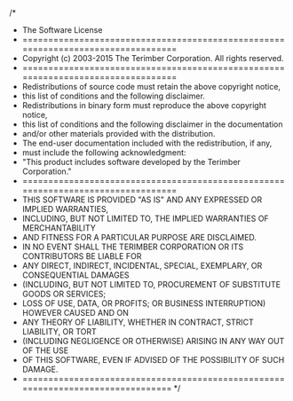 /*
 * The Software License
 * =================================================================================
 * Copyright (c) 2003-2015 The Terimber Corporation. All rights reserved.
 * =================================================================================
 * Redistributions of source code must retain the above copyright notice, 
 * this list of conditions and the following disclaimer.
 * Redistributions in binary form must reproduce the above copyright notice, 
 * this list of conditions and the following disclaimer in the documentation 
 * and/or other materials provided with the distribution.
 * The end-user documentation included with the redistribution, if any, 
 * must include the following acknowledgment:
 * "This product includes software developed by the Terimber Corporation."
 * =================================================================================
 * THIS SOFTWARE IS PROVIDED "AS IS" AND ANY EXPRESSED OR IMPLIED WARRANTIES, 
 * INCLUDING, BUT NOT LIMITED TO, THE IMPLIED WARRANTIES OF MERCHANTABILITY 
 * AND FITNESS FOR A PARTICULAR PURPOSE ARE DISCLAIMED.  
 * IN NO EVENT SHALL THE TERIMBER CORPORATION OR ITS CONTRIBUTORS BE LIABLE FOR 
 * ANY DIRECT, INDIRECT, INCIDENTAL, SPECIAL, EXEMPLARY, OR CONSEQUENTIAL DAMAGES 
 * (INCLUDING, BUT NOT LIMITED TO, PROCUREMENT OF SUBSTITUTE GOODS OR SERVICES; 
 * LOSS OF USE, DATA, OR PROFITS; OR BUSINESS INTERRUPTION) HOWEVER CAUSED AND ON 
 * ANY THEORY OF LIABILITY, WHETHER IN CONTRACT, STRICT LIABILITY, OR TORT
 * (INCLUDING NEGLIGENCE OR OTHERWISE) ARISING IN ANY WAY OUT OF THE USE
 * OF THIS SOFTWARE, EVEN IF ADVISED OF THE POSSIBILITY OF SUCH DAMAGE.
 * ================================================================================
*/
